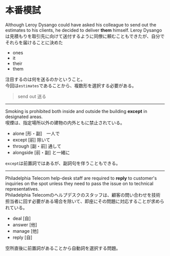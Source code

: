 # 本番模試

Although Leroy Dysango could have asked his colleague to send out the estimates to his clients, he decided to deliver **them** himself.
Leroy Dysangoは見積もりを取引先に向けて送付するように同僚に頼むこともできたが、自分でそれらを届けることに決めた

- ones
- it
- their
- them

注目するのは何を送るのかということ。  
今回は`estimates`であることから、複数形を選択する必要がある。

> send out 送る

---

Smoking is prohibited both inside and outside the building **except** in designated areas.  
喫煙は、指定場所以外の建物の内外ともに禁止されている。

- alone [形・副]　一人で
- except [前] 除いて
- through [副・前] 通して 
- alongside [前・副] と一緒に

`except`は前置詞ではあるが、副詞句を伴うこともできる。

---

Philadelphia Telecom help-desk staff are required to **reply** to customer's inquiries on the spot unless they need to pass the issue on to technical representatives.  
Philadelphia Telecomのヘルプデスクのスタッフは、顧客の問い合わせを技術担当者に回す必要がある場合を除いて、即座にその問題に対応することが求められている。

- deal [自]
- answer [他]
- manage [他]
- reply [自]

空所直後に前置詞があることから自動詞を選択する問題。